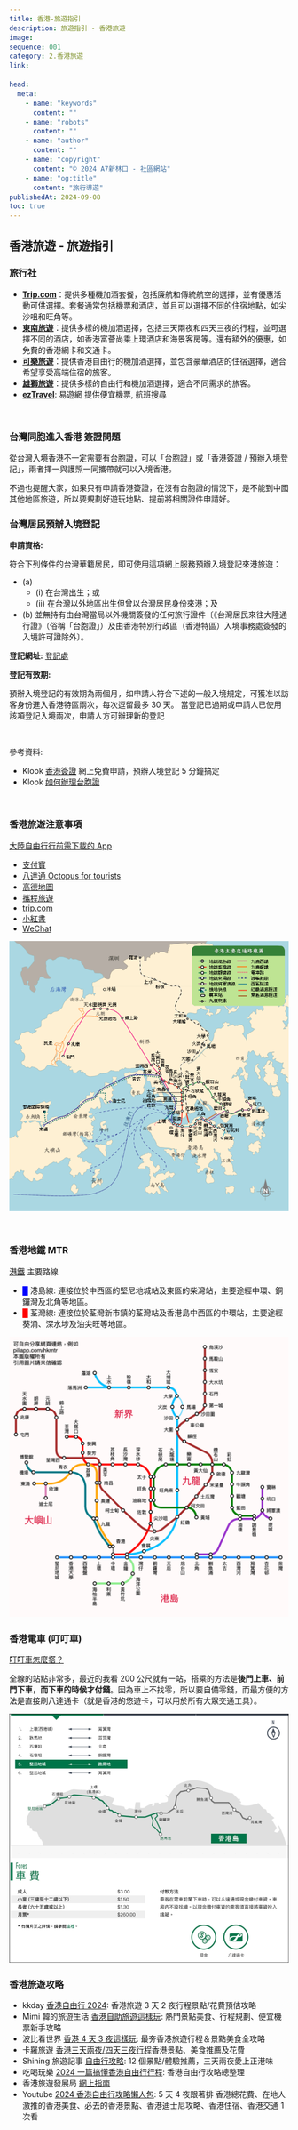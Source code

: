 ```yaml
---
title: 香港-旅遊指引
description: 旅遊指引 - 香港旅遊
image:
sequence: 001
category: 2.香港旅遊
link:

head:
  meta:
    - name: "keywords"
      content: ""
    - name: "robots"
      content: ""
    - name: "author"
      content: ""
    - name: "copyright"
      content: "© 2024 A7新林口 - 社區網站"
    - name: "og:title"
      content: "旅行導遊"
publishedAt: 2024-09-08
toc: true
---
```


## 香港旅遊 - 旅遊指引

### 旅行社

- [**Trip.com**](https://hk.trip.com/?locale=zh-HK&curr=TWD)：提供多種機加酒套餐，包括廉航和傳統航空的選擇，並有優惠活動可供選擇。套餐通常包括機票和酒店，並且可以選擇不同的住宿地點，如尖沙咀和旺角等。
- [**東南旅遊**](https://www.settour.com.tw/)：提供多樣的機加酒選擇，包括三天兩夜和四天三夜的行程，並可選擇不同的酒店，如香港富薈尚乘上環酒店和海景客房等。還有額外的優惠，如免費的香港網卡和交通卡。
- [**可樂旅遊**](https://www.colatour.com.tw/home/)：提供香港自由行的機加酒選擇，並包含豪華酒店的住宿選擇，適合希望享受高端住宿的旅客。
- [**雄獅旅遊**](https://www.liontravel.com/category/zh-tw/index)：提供多樣的自由行和機加酒選擇，適合不同需求的旅客。
- [**ezTravel**](https://www.eztravel.com.tw/): 易遊網 提供便宜機票, 航班搜尋

<br>

### 台灣同胞進入香港 簽證問題

從台灣入境香港不一定需要有台胞證，可以「台胞證」或「香港簽證 / 預辦入境登記」，兩者擇一與護照一同攜帶就可以入境香港。

不過也提醒大家，如果只有申請香港簽證，在沒有台胞證的情況下，是不能到中國其他地區旅遊，所以要規劃好遊玩地點、提前將相關證件申請好。

### 台灣居民預辦入境登記

**申請資格:**

符合下列條件的台灣華籍居民，即可使用這項網上服務預辦入境登記來港旅遊：

- (a)
  - (i) 在台灣出生；或
  - (ii) 在台灣以外地區出生但曾以台灣居民身份來港；及
- (b) 並無持有由台灣當局以外機關簽發的任何旅行證件〔《台灣居民來往大陸通行證》（俗稱「台胞證」）及由香港特別行政區（香港特區）入境事務處簽發的入境許可證除外〕。

**登記網址:** <a href="https://webapp.es2.immd.gov.hk/applies2-client/t-par-reg/zh-HK/regDetails?svcId=750&applicationId=750&ticketId=750-de7197e8-2669-405e-be46-d3580a6b5e66">登記處</a>

**登記有效期:**

預辦入境登記的有效期為兩個月，如申請人符合下述的一般入境規定，可獲准以訪客身份進入香港特區兩次，每次逗留最多 30 天。 當登記已過期或申請人已使用該項登記入境兩次，申請人方可辦理新的登記

<br>

參考資料:

- Klook <a href="https://www.klook.com/zh-TW/blog/hongkong-visa-guide/">香港簽證</a> 網上免費申請，預辦入境登記 5 分鐘搞定
- Klook <a href="https://www.klook.com/zh-TW/blog/mainland-travel-permit-application/?aid=api%7C36091%7C66e0051cee6f3e000108dac3%7Cpid%7C187182&aff_label1=66e0051cee6f3e000108dac3&aff_label2=_Kx1XU_ltXWa5PdgdLZ43w&aff_label3=&utm_medium=affiliate-alwayson&utm_source=non-network&utm_campaign=36091&utm_term=187182&gad_source=1">如何辦理台胞證</a>

<br>

### 香港旅遊注意事項

<a href="https://www.youtube.com/watch?v=LEREQwSsoo4&t=1765s">大陸自由行行前需下載的 App</a>

- <a href="https://www.alipay.com/x/personal">支付寶</a>
- <a href="https://www.octopus.com.hk/tc/consumer/customer-service/faq/tourist-apple-pay/get.html">八達通 Octopus for tourists</a>
- <a href="https://ditu.amap.com/?amapexchange=%2F">高德地圖</a>
- <a href="https://www.ctrip.com/">攜程旅遊</a>
- <a href="https://hk.trip.com/?locale=zh-HK&curr=TWD">trip.com</a>
- <a href="https://www.xiaohongshu.com/explore">小紅書</a>
- <a href="https://www.wechat.com/zh_HK/">WeChat</a>

![v001-03.jpeg](/images/travel/v001-03.jpeg)

<br>

### 香港地鐵 MTR

<a href="https://www.mtr.com.hk/ch/customer/services/our_network_introduction.html">港鐵</a> 主要路線

- <font color=blue>█</font> 港島線: 連接位於中西區的堅尼地城站及東區的柴灣站，主要途經中環、銅鑼灣及北角等地區。
- <font color=red>█</font> 荃灣線: 連接位於荃灣新市鎮的荃灣站及香港島中西區的中環站，主要途經葵涌、深水埗及油尖旺等地區。

![v001-01.jpeg](/images/travel/v001-01.jpeg)

### 香港電車 (叮叮車)

<a href="https://mimihan.tw/hktramways/">叮叮車怎麼搭？</a>

全線的站點非常多，最近的我看 200 公尺就有一站，搭乘的方法是**後門上車、前門下車，而下車的時候才付錢**。因為車上不找零，所以要自備零錢，而最方便的方法是直接刷八達通卡（就是香港的悠遊卡，可以用於所有大眾交通工具）。

![v001-02.jpeg](/images/travel/v001-02.jpeg)

### 香港旅遊攻略

- kkday <a href="https://www.kkday.com/zh-tw/blog/52382/asia-hongkong-guide?srsltid=AfmBOoqh8PCay3FXpk6YQybIyM0CXFrcDh-wuf3ygYJSapPSFrilKOIa">香港自由行 2024</a>: 香港旅遊 3 天 2 夜行程景點/花費預估攻略
- Mimi 韓的旅遊生活 <a href="https://mimihan.tw/hang-kong-trip/">香港自助旅遊這樣玩</a>: 熱門景點美食、行程規劃、便宜機票新手攻略
- 波比看世界 <a href="https://bobby.tw/2024-02-13-2931/">香港 4 天 3 夜這樣玩</a>: 最夯香港旅遊行程＆景點美食全攻略
- 卡羅旅遊 <a href="https://carolblog.tw/hongkong/#google_vignette">香港三天兩夜/四天三夜行程</a>香港景點、美食推薦及花費
- Shining 旅遊記事 <a href="https://shiningchan.com/blog/post/hongkong-travel-information/">自由行攻略</a>: 12 個景點/體驗推薦，三天兩夜愛上正港味
- 吃喝玩樂 <a href="https://smallchin.com/27524/#google_vignette">2024 一篇搞懂香港自由行行程</a>: 香港自由行攻略總整理
- 香港旅遊發展局 <a href="https://www.discoverhongkong.com/tc/plan/traveller-info/e-guidebooks.html">網上指南</a>
- Youtube <a href="https://www.youtube.com/watch?v=-EwUXVQzZ1w">2024 香港自由行攻略懶人包</a>: 5 天 4 夜跟著排 香港總花費、在地人激推的香港美食、必去的香港景點、香港迪士尼攻略、香港住宿、香港交通 1 次看
